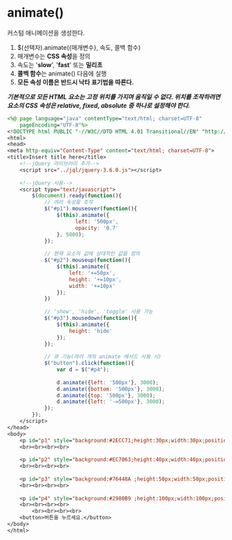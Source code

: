 <h1>animate()</h1>

커스텀 애니메이션을 생성한다.

<ol>
  <li>$(선택자).animate({매개변수}, 속도, 콜백 함수)</li>
  <li>매개변수는 <b>CSS 속성</b>을 정의</li>
  <li>속도는 '<b>slow</b>', '<b>fast</b>' 또는 <b>밀리초</b></li>
  <li><b>콜백 함수</b>는 animate() 다음에 실행</li>
  <li><b>모든 속성 이름은 반드시 낙타 표기법을 따른다.</b></li>
</ol>

<b><i>기본적으로 모든 HTML 요소는 고정 위치를 가지며 움직일 수 없다. 위치를 조작하려면 요소의 CSS 속성은 relative, fixed, absolute 중 하나로 설정해야 한다.</i></b>

```jsp
<%@ page language="java" contentType="text/html; charset=UTF-8"
    pageEncoding="UTF-8"%>
<!DOCTYPE html PUBLIC "-//W3C//DTD HTML 4.01 Transitional//EN" "http://www.w3.org/TR/html4/loose.dtd">
<html>
<head>
<meta http-equiv="Content-Type" content="text/html; charset=UTF-8">
<title>Insert title here</title>
    <!--jQuery 라이브러리 추가-->
    <script src="../jql/jquery-3.6.0.js"></script>
    
    <!--jQuery 사용-->
    <script type="text/javascript">
        $(document).ready(function(){
            // 여러 속성을 조작
            $("#p1").mouseover(function(){
                $(this).animate({
                      left: '500px',
                      opacity: '0.7'        
                }, 5000);
            });
            
            // 현재 요소의 값에 상대적인 값을 정의
            $("#p2").mouseup(function(){
                $(this).animate({
                    left: '+=50px',
                    height: '+=10px',
                    width: '+=10px'
                });
            })
            
            // 'show', 'hide', 'toggle' 사용 가능
            $("#p3").mousedown(function(){
                $(this).animate({
                    height: 'hide'
                });            
            });
            
            // 큐 기능(여러 개의 animate 메서드 사용 시)
            $("button").click(function(){
                var d = $("#p4");
                
                d.animate({left: '500px'}, 3000);
                d.animate({bottom: '500px'}, 3000);
                d.animate({top: '500px'}, 3000);
                d.animate({left: '-=500px'}, 3000);
            });
        });        
    </script>
</head>
<body>
    <p id="p1" style="background:#2ECC71;height:30px;width:30px;position:absolute;"></p>
    <br><br><br><br>
 
    <p id="p2" style="background:#EC7063;height:40px;width:40px;position:absolute;"></p>
    <br><br><br><br>    
        
    <p id="p3" style="background:#76448A ;height:50px;width:50px;position:absolute;"></p>
    <br><br><br><br>    
        
    <p id="p4" style="background:#2980B9 ;height:100px;width:100px;position:absolute;"></p>
    <br><br><br><br>
        <br><br><br><br>    
    <button>버튼을 누르세요.</button>
</body>
</html>
```
